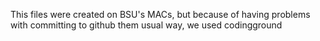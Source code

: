 This files were created on BSU's MACs, but because of having problems with committing to github them usual way, we used codingground
